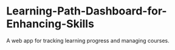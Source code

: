 # Learning-Path-Dashboard-for-Enhancing-Skills
A web app for tracking learning progress and managing courses.
